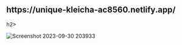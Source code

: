 <h2>https://unique-kleicha-ac8560.netlify.app/</h2>h2>

![Screenshot 2023-09-30 203933](https://github.com/Kanagaraj-R/crud-app/assets/133184925/47519753-0cc8-40f8-b73d-7a29a834d444)
